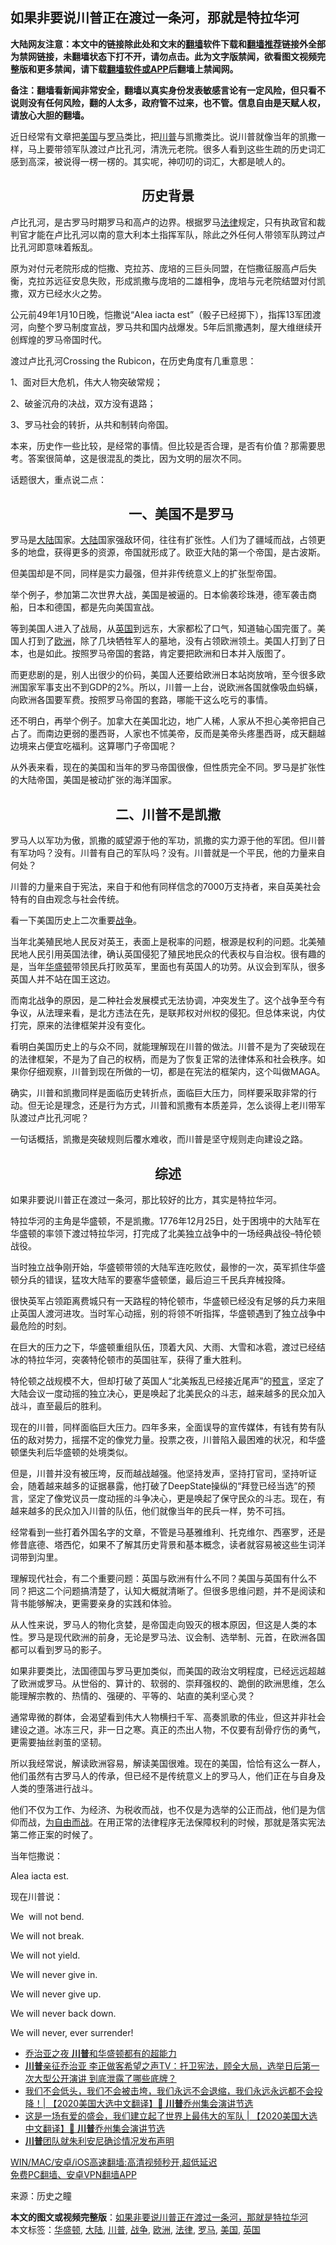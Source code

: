  <h2>如果非要说川普正在渡过一条河，那就是特拉华河</h2> <p class="notice"><b>大陆网友注意：本文中的链接除此处和文末的<a href="https://github.com/bannedbook/fanqiang" >翻墙</a>软件下载和<a href="https://github.com/killgcd/justmysocks/blob/master/README.md">翻墙推荐</a>链接外全部为禁网链接，未翻墙状态下打不开，请勿点击。此为文字版禁闻，欲看图文视频完整版和更多禁闻，请下载<a href="https://github.com/bannedbook/fanqiang">翻墙软件或APP</a>后翻墙上禁闻网。</p><p>备注：翻墙看新闻非常安全，翻墙以真实身份发表敏感言论有一定风险，但只看不说则没有任何风险，翻的人太多，政府管不过来，也不管。信息自由是天赋人权，请放心大胆的翻墙。</b></p>  <div class="entry"> <p>近日经常有文章把<a href="https://www.bannedbook.org/bnews/tag/%e7%be%8e%e5%9b%bd/" class="st_tag internal_tag" rel="tag" title="标签 美国 下的日志">美国</a>与<a href="https://www.bannedbook.org/bnews/tag/%e7%bd%97%e9%a9%ac/" class="st_tag internal_tag" rel="tag" title="标签 罗马 下的日志">罗马</a>类比，把<a href="https://www.bannedbook.org/bnews/tag/%e5%b7%9d%e6%99%ae/" class="st_tag internal_tag" rel="tag" title="标签 川普 下的日志">川普</a>与凯撒类比。说川普就像当年的凯撒一样，马上要带领军队渡过卢比孔河，清洗元老院。很多人看到这些生疏的历史词汇感到高深，被说得一楞一楞的。其实呢，神叨叨的词汇，大都是唬人的。</p> <h2 style="text-align: center;"><strong>历史背景</strong></h2> <p>卢比孔河，是古罗马时期罗马和高卢的边界。根据罗马<a href="https://www.bannedbook.org/bnews/tag/%e6%b3%95%e5%be%8b/" class="st_tag internal_tag" rel="tag" title="标签 法律 下的日志">法律</a>规定，只有执政官和裁判官才能在卢比孔河以南的意大利本土指挥军队，除此之外任何人带领军队跨过卢比孔河即意味着叛乱。</p> <p>原为对付元老院形成的恺撒、克拉苏、庞培的三巨头同盟，在恺撒征服高卢后失衡，克拉苏远征安息失败，形成凯撒与庞培的二雄相争，庞培与元老院结盟对付凯撒，双方已经水火之势。</p> <p>公元前49年1月10日晚，恺撒说“Alea iacta est”（骰子已经掷下），指挥13军团渡河，向整个罗马制度宣战，罗马共和国内战爆发。5年后凯撒遇刺，屋大维继续开创辉煌的罗马帝国时代。</p> <p>渡过卢比孔河Crossing the Rubicon，在历史角度有几重意思：</p> <p>1、面对巨大危机，伟大人物突破常规；</p> <p>2、破釜沉舟的决战，双方没有退路；</p> <p>3、罗马社会的转折，从共和制转向帝国。</p> <p>本来，历史作一些比较，是经常的事情。但比较是否合理，是否有价值？那需要思考。答案很简单，这是很混乱的类比，因为文明的层次不同。</p> <p>话题很大，重点说二点：</p> <h2 style="text-align: center;"><strong>　　一、美国不是罗马</strong></h2> <p>罗马是<span class='wp_keywordlink_affiliate'><a href="https://www.bannedbook.org/" title="大陆" target="_blank">大陆</a></span>国家。<a href="https://www.bannedbook.org/bnews/tag/%e5%a4%a7%e9%99%86/" class="st_tag internal_tag" rel="tag" title="标签 大陆 下的日志">大陆</a>国家强敌环伺，往往有扩张性。人们为了疆域而战，占领更多的地盘，获得更多的资源，帝国就形成了。欧亚大陆的第一个帝国，是古波斯。</p> <p>但美国却是不同，同样是实力最强，但并非传统意义上的扩张型帝国。</p> <p>举个例子，参加第二次世界大战，美国是被逼的。日本偷袭珍珠港，德军袭击商船，日本和德国，都是先向美国宣战。</p>  <p>等到美国人进入了战局，从<a href="https://www.bannedbook.org/bnews/tag/%e8%8b%b1%e5%9b%bd/" class="st_tag internal_tag" rel="tag" title="标签 英国 下的日志">英国</a>到远东，大家都松了口气，知道轴心国完蛋了。美国人打到了<a href="https://www.bannedbook.org/bnews/tag/%e6%ac%a7%e6%b4%b2/" class="st_tag internal_tag" rel="tag" title="标签 欧洲 下的日志">欧洲</a>，除了几块牺牲军人的墓地，没有占领欧洲领土。美国人打到了日本，也是如此。按照罗马帝国的套路，肯定要把欧洲和日本并入版图了。</p> <p>而更悲剧的是，别人出很少的价码，美国人还要给欧洲日本站岗放哨，至今很多欧洲国家军事支出不到GDP的2%。所以，川普一上台，说欧洲各国就像吸血蚂蟥，向欧洲各国要军费。按照罗马帝国的套路，哪能干这么吃亏的事情。</p> <p>还不明白，再举个例子。加拿大在美国北边，地广人稀，人家从不担心美帝把自己占了。而南边更弱的墨西哥，人家也不怵美帝，反而是美帝头疼墨西哥，成天翻越边境来占便宜吃福利。这算哪门子帝国呢？</p> <p>从外表来看，现在的美国和当年的罗马帝国很像，但性质完全不同。罗马是扩张性的大陆帝国，美国是被动扩张的海洋国家。</p> <h2 style="text-align: center;"><strong>二、川普不是凯撒</strong></h2> <p>罗马人以军功为傲，凯撒的威望源于他的军功，凯撒的实力源于他的军团。但川普有军功吗？没有。川普有自己的军队吗？没有。川普就是一个平民，他的力量来自何处？</p> <p>川普的力量来自于宪法，来自于和他有同样信念的7000万支持者，来自英美社会特有的自由观念与社会传统。</p> <p>看一下美国历史上二次重要<a href="https://www.bannedbook.org/bnews/tag/%E6%88%98%E4%BA%89/" class="st_tag internal_tag" rel="tag" title="标签 战争 下的日志">战争</a>。</p> <p>当年北美殖民地人民反对英王，表面上是税率的问题，根源是权利的问题。北美殖民地人民引用英国法律，确认英国侵犯了殖民地民众的代表权与自治权。很有趣的是，当年<a href="https://www.bannedbook.org/bnews/tag/%e5%8d%8e%e7%9b%9b%e9%a1%bf/" class="st_tag internal_tag" rel="tag" title="标签 华盛顿 下的日志">华盛顿</a>带领民兵打败英军，里面也有英国人的功劳。从议会到军队，很多英国人并不站在国王这边。</p> <p>而南北战争的原因，是二种社会发展模式无法协调，冲突发生了。这个战争至今有争议，从法理来看，是北方违法在先，是联邦权对州权的侵犯。但总体来说，内仗打完，原来的法律框架并没有变化。</p> <p>看明白美国历史上的与众不同，就能理解现在川普的做法。川普不是为了突破现在的法律框架，不是为了自己的权柄，而是为了恢复正常的法律体系和社会秩序。如果你仔细观察，川普到现在所做的一切，都是在宪法的框架内，这个叫做MAGA。</p> <p>确实，川普和凯撒同样是面临历史转折点，面临巨大压力，同样要采取非常的行动。但无论是理念，还是行为方式，川普和凯撒有本质差异，怎么谈得上老川带军队渡过卢比孔河呢？</p> <p>一句话概括，凯撒是突破规则后覆水难收，而川普是坚守规则走向建设之路。</p> <p><strong></strong></p>  <h2 style="text-align: center;"><strong>综述</strong></h2> <p>如果非要说川普正在渡过一条河，那比较好的比方，其实是特拉华河。</p> <p>特拉华河的主角是华盛顿，不是凯撒。1776年12月25日，处于困境中的大陆军在华盛顿的率领下渡过特拉华河，打完成了北美独立战争中的一场经典战役–特伦顿战役。</p> <p>当时独立战争刚开始，华盛顿带领的大陆军连吃败仗，最惨的一次，英军抓住华盛顿分兵的错误，猛攻大陆军的要塞华盛顿堡，最后迫三千民兵弃械投降。</p> <p>很快英军占领距离费城只有一天路程的特伦顿市，华盛顿已经没有足够的兵力来阻止英国人渡河进攻。当时军心动摇，别的将领不听指挥，华盛顿遇到了独立战争中最危险的时刻。</p> <p>在巨大的压力之下，华盛顿重组队伍，顶着大风、大雨、大雪和冰雹，渡过已经结冰的特拉华河，突袭特伦顿市的英国驻军，获得了重大胜利。</p> <p>特伦顿之战规模不大，但却打破了英国人“北美叛乱已经接近尾声”的<span class='wp_keywordlink'><a href="https://www.bannedbook.org/forum5/" title="预言玄学禁书下载" rel="nofollow">预言</a></span>，坚定了大陆会议一度动摇的独立决心，更是唤起了北美民众的斗志，越来越多的民众加入战斗，直至最后的胜利。</p> <p>现在的川普，同样面临巨大压力。四年多来，全面误导的宣传媒体，有钱有势有队伍的敌对势力，摇摆不定的像党力量。投票之夜，川普陷入最困难的状况，和华盛顿堡失利后华盛顿的处境类似。</p> <p>但是，川普并没有被压垮，反而越战越强。他坚持发声，坚持打官司，坚持听证会，随着越来越多的证据暴露，他打破了DeepState操纵的“拜登已经当选”的预言，坚定了像党议员一度动摇的斗争决心，更是唤起了保守民众的斗志。现在，有越来越多的民众加入川普的队伍，他们就像当年的民兵一样，势不可挡。</p> <p>经常看到一些打着外国名字的文章，不管是马基雅维利、托克维尔、西塞罗，还是修昔底德、塔西佗，如果不了解其历史背景和基本概念，读者就容易被这些生词洋词带到沟里。</p> <p>理解现代社会，有二个重要问题：英国与欧洲有什么不同？美国与英国有什么不同？把这二个问题搞清楚了，认知大概就清晰了。但很多思维问题，并不是阅读和背书能够解决，更需要亲身的实践和体验。</p> <p>从人性来说，罗马人的物化贪婪，是帝国走向毁灭的根本原因，但这是人类的本性。罗马是现代欧洲的前身，无论是罗马法、议会制、选举制、元首，在欧洲各国都可以看到罗马的影子。</p> <p>如果非要类比，法国德国与罗马更加类似，而美国的政治文明程度，已经远远超越了欧洲或罗马。从世俗的、算计的、软弱的、崇拜强权的、跪倒的欧洲思维，怎么能理解宗教的、热情的、强硬的、平等的、站直的美利坚心灵？</p> <p>通常卑微的群体，会渴望看到伟大人物横扫千军、高奏凯歌的伟业，但这并非社会建设之道。冰冻三尺，非一日之寒。真正的杰出人物，不仅要有刮骨疗伤的勇气，更需要抽丝剥茧的坚韧。</p>  <p>所以我经常说，解读欧洲容易，解读美国很难。现在的美国，恰恰有这么一群人，他们虽然有古罗马人的传承，但已经不是传统意义上的罗马人，他们正在与自身及人类的堕落进行战斗。</p> <p>他们不仅为工作、为经济、为税收而战，也不仅是为选举的公正而战，他们是为信仰而战，<span class='wp_keywordlink'><a href="https://www.bannedbook.org/forum2/topic1689.html" title="余杰《为自由而战——余杰政论自选集》" target="_blank">为自由而战</a></span>。在用正常的法律程序无法保障权利的时候，那就是落实宪法第二修正案的时候了。</p> <p>当年恺撒说：</p> <p>Alea iacta est.</p> <p>现在川普说：</p> <p>We  will not bend.</p> <p>We will not break.</p> <p>We will not yield.</p> <p>We will never give in.</p> <p>We will never give up.</p> <p>We will never back down.</p> <p>We will never, ever surrender!</p> <ul class='op-related-articles' title='相关阅读'> <li><a href='https://www.bannedbook.org/bnews/comments/20201207/1443515.html' target='_blank'>乔治亚之夜 <b>川普</b>和华盛顿都有的超能力</a></li> <li><a href='https://www.bannedbook.org/bnews/bannedvideo/20201207/1443511.html' target='_blank'><b>川普</b>亲征乔治亚 李正做客希望之声TV：扞卫宪法，顾全大局，选举日后第一次大型公开演讲 到底泄露了哪些底牌？</a></li> <li><a href='https://www.bannedbook.org/bnews/bannedvideo/20201207/1443510.html' target='_blank'>我们不会低头，我们不会被击垮，我们永远不会退缩，我们永远永远都不会投降！| 【2020美国大选中文翻译】🔖 <b>川普</b>乔州集会演讲节选</a></li> <li><a href='https://www.bannedbook.org/bnews/bannedvideo/20201207/1443509.html' target='_blank'>这是一场有爱的盛会，我们建立起了世界上最伟大的军队 | 【2020美国大选中文翻译】🔖 <b>川普</b>乔州集会演讲节选</a></li> <li><a href='https://www.bannedbook.org/bnews/comments/20201207/1443507.html' target='_blank'><b>川普</b>团队就朱利安尼确诊情况发布声明</a></li> </ul> <p class="texttj"> <a href="https://github.com/bannedbook/fanqiang/wiki/V2ray%E6%9C%BA%E5%9C%BA" target="_blank">WIN/MAC/安卓/iOS高速翻墙:高清视频秒开,超低延迟</a><br/> <a href="https://github.com/bannedbook/fanqiang/wiki/%E7%A6%81%E9%97%BB%E7%BD%91%E5%AE%89%E5%8D%93%E7%BF%BB%E5%A2%99%E6%96%B0%E9%97%BBAPP" target="_blank">免费PC翻墙、安卓VPN翻墙APP</a></p><p>来源：历史之瞳</p> <a name='sharetosocial'></a>       <div><b>本文的图文或视频完整版</b>：<a href='https://www.bannedbook.org/bnews/cbnews/20201207/1443503.html'>如果非要说川普正在渡过一条河，那就是特拉华河</a></div>  </div><!--END ENTRY--> <div class="postfooter"> <div>本文标签：<a href="https://www.bannedbook.org/bnews/tag/%e5%8d%8e%e7%9b%9b%e9%a1%bf/" rel="tag">华盛顿</a>, <a href="https://www.bannedbook.org/bnews/tag/%e5%a4%a7%e9%99%86/" rel="tag">大陆</a>, <a href="https://www.bannedbook.org/bnews/tag/%e5%b7%9d%e6%99%ae/" rel="tag">川普</a>, <a href="https://www.bannedbook.org/bnews/tag/%E6%88%98%E4%BA%89/" rel="tag">战争</a>, <a href="https://www.bannedbook.org/bnews/tag/%e6%ac%a7%e6%b4%b2/" rel="tag">欧洲</a>, <a href="https://www.bannedbook.org/bnews/tag/%e6%b3%95%e5%be%8b/" rel="tag">法律</a>, <a href="https://www.bannedbook.org/bnews/tag/%e7%bd%97%e9%a9%ac/" rel="tag">罗马</a>, <a href="https://www.bannedbook.org/bnews/tag/%e7%be%8e%e5%9b%bd/" rel="tag">美国</a>, <a href="https://www.bannedbook.org/bnews/tag/%e8%8b%b1%e5%9b%bd/" rel="tag">英国</a></div>  </div><!--END POSTFOOTER--> 